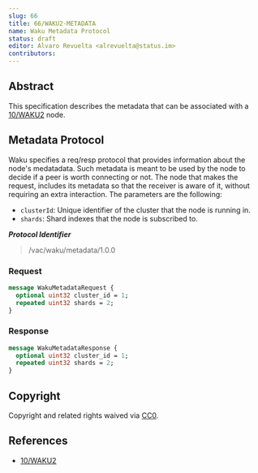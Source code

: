```yaml
---
slug: 66
title: 66/WAKU2-METADATA
name: Waku Metadata Protocol
status: draft
editor: Alvaro Revuelta <alrevuelta@status.im>
contributors:
---
```


## Abstract

This specification describes the metadata
that can be associated with a [10/WAKU2](../10/waku2.md) node.

## Metadata Protocol

Waku specifies a req/resp protocol that provides information about the node's medatadata.
Such metadata is meant to be used by the node to decide if a peer is worth connecting
or not.
The node that makes the request,
includes its metadata so that the receiver is aware of it,
without requiring an extra interaction.
The parameters are the following:

* `clusterId`: Unique identifier of the cluster that the node is running in.
* `shards`: Shard indexes that the node is subscribed to.

***Protocol Identifier***

> /vac/waku/metadata/1.0.0

### Request

```protobuf
message WakuMetadataRequest {
  optional uint32 cluster_id = 1;
  repeated uint32 shards = 2;
}
```

### Response

```protobuf
message WakuMetadataResponse {
  optional uint32 cluster_id = 1;
  repeated uint32 shards = 2;
}
```

## Copyright

Copyright and related rights waived via [CC0](https://creativecommons.org/publicdomain/zero/1.0/).

## References

* [10/WAKU2](../10/waku2.md)
